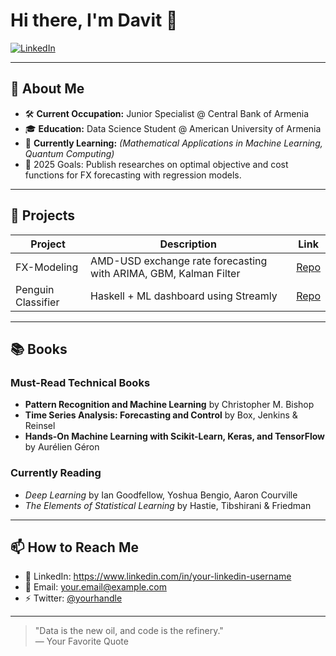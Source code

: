 # Hi there, I'm Davit 👋

<!-- LinkedIn Badge -->
[![LinkedIn](https://img.shields.io/badge/LinkedIn-Connect-blue?logo=linkedin&style=flat)](https://www.linkedin.com/in/davbadalyan)

---

## 📖 About Me

- 🛠️ **Current Occupation:** Junior Specialist @ Central Bank of Armenia
- 🎓 **Education:** Data Science Student @ American University of Armenia  
- 🌱 **Currently Learning:** _(Mathematical Applications in Machine Learning, Quantum Computing)_  
- 🥅 2025 Goals: Publish researches on optimal objective and cost functions for FX forecasting with regression models.
---

## 🚀 Projects

<!-- Replace with your actual projects -->
| Project | Description | Link |
| ------- | ----------- | ---- |
| FX-Modeling | AMD-USD exchange rate forecasting with ARIMA, GBM, Kalman Filter | [Repo](https://github.com/your-username/fx-modeling) |
| Penguin Classifier | Haskell + ML dashboard using Streamly | [Repo](https://github.com/your-username/penguin-classification) |

---

## 📚 Books

### Must-Read Technical Books
- **Pattern Recognition and Machine Learning** by Christopher M. Bishop  
- **Time Series Analysis: Forecasting and Control** by Box, Jenkins & Reinsel  
- **Hands-On Machine Learning with Scikit-Learn, Keras, and TensorFlow** by Aurélien Géron

### Currently Reading
- *Deep Learning* by Ian Goodfellow, Yoshua Bengio, Aaron Courville  
- *The Elements of Statistical Learning* by Hastie, Tibshirani & Friedman  

---

## 📫 How to Reach Me

- 💼 LinkedIn: https://www.linkedin.com/in/your-linkedin-username  
- 📧 Email: your.email@example.com  
- ⚡ Twitter: [@yourhandle](https://twitter.com/yourhandle)

---

> "Data is the new oil, and code is the refinery."  
> — Your Favorite Quote

<!-- Feel free to add more sections: Blog, Certifications, Achievements, Hobbies, etc. -->
